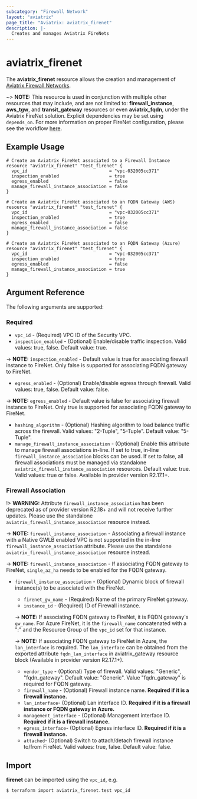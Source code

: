 ```yaml
---
subcategory: "Firewall Network"
layout: "aviatrix"
page_title: "Aviatrix: aviatrix_firenet"
description: |-
  Creates and manages Aviatrix FireNets
---
```


# aviatrix_firenet

The **aviatrix_firenet** resource allows the creation and management of [Aviatrix Firewall Networks](https://docs.aviatrix.com/HowTos/firewall_network_faq.html).

~> **NOTE:** This resource is used in conjunction with multiple other resources that may include, and are not limited to: **firewall_instance**, **aws_tgw**, and **transit_gateway** resources or even **aviatrix_fqdn**, under the Aviatrix FireNet solution. Explicit dependencies may be set using `depends_on`. For more information on proper FireNet configuration, please see the workflow [here](https://docs.aviatrix.com/HowTos/firewall_network_workflow.html).

## Example Usage

```hcl
# Create an Aviatrix FireNet associated to a Firewall Instance
resource "aviatrix_firenet" "test_firenet" {
  vpc_id                               = "vpc-032005cc371"
  inspection_enabled                   = true
  egress_enabled                       = false
  manage_firewall_instance_association = false
}
```
```hcl
# Create an Aviatrix FireNet associated to an FQDN Gateway (AWS)
resource "aviatrix_firenet" "test_firenet" {
  vpc_id                               = "vpc-032005cc371"
  inspection_enabled                   = true
  egress_enabled                       = false
  manage_firewall_instance_association = false
}
```

```hcl
# Create an Aviatrix FireNet associated to an FQDN Gateway (Azure)
resource "aviatrix_firenet" "test_firenet" {
  vpc_id                               = "vpc-032005cc371"
  inspection_enabled                   = true
  egress_enabled                       = false
  manage_firewall_instance_association = true
}
```
## Argument Reference

The following arguments are supported:

### Required
* `vpc_id` - (Required) VPC ID of the Security VPC.
* `inspection_enabled` - (Optional) Enable/disable traffic inspection. Valid values: true, false. Default value: true.

-> **NOTE:** `inspection_enabled` - Default value is true for associating firewall instance to FireNet. Only false is supported for associating FQDN gateway to FireNet.

* `egress_enabled` - (Optional) Enable/disable egress through firewall. Valid values: true, false. Default value: false.

-> **NOTE:** `egress_enabled` - Default value is false for associating firewall instance to FireNet. Only true is supported for associating FQDN gateway to FireNet.

* `hashing_algorithm` - (Optional) Hashing algorithm to load balance traffic across the firewall. Valid values: "2-Tuple", "5-Tuple". Default value: "5-Tuple".
* `manage_firewall_instance_association` - (Optional) Enable this attribute to manage firewall associations in-line. If set to true, in-line `firewall_instance_association` blocks can be used. If set to false, all firewall associations must be managed via standalone `aviatrix_firewall_instance_association` resources. Default value: true. Valid values: true or false. Available in provider version R2.17.1+.

### Firewall Association

!> **WARNING:** Attribute `firewall_instance_association` has been deprecated as of provider version R2.18+ and will not receive further updates. Please use the standalone `aviatrix_firewall_instance_association` resource instead.

-> **NOTE:** `firewall_instance_association` - Associating a firewall instance with a Native GWLB enabled VPC is not supported in the in-line `firewall_instance_association` attribute. Please use the standalone `aviatrix_firewall_instance_association` resource instead.

-> **NOTE:** `firewall_instance_association` - If associating FQDN gateway to FireNet, `single_az_ha` needs to be enabled for the FQDN gateway.

* `firewall_instance_association` - (Optional) Dynamic block of firewall instance(s) to be associated with the FireNet.
  * `firenet_gw_name` - (Required) Name of the primary FireNet gateway.
  * `instance_id` - (Required) ID of Firewall instance.

  -> **NOTE:** If associating FQDN gateway to FireNet, it is FQDN gateway's `gw_name`. For Azure FireNet, it is the `firewall_name` concatenated with a ":" and the Resource Group of the `vpc_id` set for that instance.

  -> **NOTE:** If associating FQDN gateway to FireNet in Azure, the `lan_interface` is required. The `lan_interface` can be obtained from the exported attribute `fqdn_lan_interface` in aviatrix_gateway resource block (Available in provider version R2.17.1+).

  * `vendor_type` - (Optional) Type of firewall. Valid values: "Generic", "fqdn_gateway". Default value: "Generic". Value "fqdn_gateway" is required for FQDN gateway.  
  * `firewall_name` - (Optional) Firewall instance name. **Required if it is a firewall instance.**
  * `lan_interface`- (Optional) Lan interface ID. **Required if it is a firewall instance or FQDN gateway in Azure.**
  * `management_interface` - (Optional) Management interface ID. **Required if it is a firewall instance.**
  * `egress_interface`- (Optional) Egress interface ID. **Required if it is a firewall instance.**
  * `attached`- (Optional) Switch to attach/detach firewall instance to/from FireNet. Valid values: true, false. Default value: false.


## Import

**firenet** can be imported using the `vpc_id`, e.g.

```
$ terraform import aviatrix_firenet.test vpc_id
```
